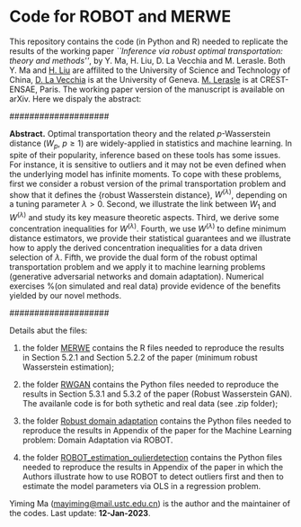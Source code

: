 # Code for ROBOT and MERWE

This repository contains the code (in Python and R) needed to replicate the results of the working paper 
*``Inference via robust optimal transportation: theory and methods''*, by Y. Ma, H. Liu, D. La Vecchia and M. Lerasle. Both Y. Ma and [H. Liu](https://bs.ustc.edu.cn/english/profile-1845.html) are affilited to the University of Science and Technology of China,  [D. La Vecchia](https://sites.google.com/view/davidelavecchia/home) is at the University of Geneva. [M. Lerasle](https://lerasle.perso.math.cnrs.fr) is at CREST-ENSAE, Paris. The working paper version of the manuscript is available on arXiv. Here we dispaly the abstract:

####################

**Abstract.** Optimal transportation theory and the related $p$-Wasserstein distance ($W_p$, $p\geq 1$) are widely-applied in statistics and machine learning. In spite of their popularity, inference based on these tools has some issues. For instance, it is sensitive to outliers and it may not be even defined when the underlying model has infinite moments. To cope with these problems, first we consider a robust version of the primal transportation problem and show that it defines the {robust Wasserstein distance}, $W^{(\lambda)}$, depending on a tuning parameter $\lambda > 0$.  Second, we illustrate the link between $W_1$ and  $W^{(\lambda)}$ and study its key measure theoretic aspects. Third, we derive some concentration inequalities for $W^{(\lambda)}$. Fourth, we use $W^{(\lambda)}$ to define  minimum distance estimators, we provide their statistical guarantees and we illustrate how to apply the derived concentration inequalities for a data driven selection of $\lambda$.  Fifth,  we provide the dual form of the robust optimal transportation problem and we apply it to machine learning problems (generative adversarial networks and domain adaptation).  Numerical exercises %(on simulated and real data) 
provide evidence of the benefits yielded by our novel methods. 

####################


Details abut the files:

1. the folder [MERWE](https://github.com/dvdlvc/Robust-optimal-transportation/tree/main/MERWE) contains the R files needed to reproduce the results in Section 5.2.1 and Section 5.2.2 of the paper (minimum robust Wasserstein estimation);

2. the folder [RWGAN](https://github.com/dvdlvc/Robust-optimal-transportation/tree/main/RWGAN) contains the Python files needed to reproduce the results in Section 5.3.1 and 5.3.2 of the paper (Robust Wasserstein GAN). The availanle code is for both sythetic and real data (see .zip folder);

3. the folder [Robust domain adaptation](https://github.com/dvdlvc/Robust-optimal-transportation/tree/main/Robust_domain_adatation) contains the Python files needed to reproduce the results in Appendix of the paper for the Machine Learning problem: Domain Adaptation via ROBOT.

4. the folder [ROBOT_estimation_oulierdetection](https://github.com/dvdlvc/Robust-optimal-transportation/tree/main/ROBOT_estimation_oulierdetection) contains the Python files needed to reproduce the results in Appendix of the paper in which the Authors illustrate how to use ROBOT to detect outliers first and then to estimate the model parameters via OLS in a regression problem.


Yiming Ma (mayiming@mail.ustc.edu.cn) is the author and the maintainer of the codes. Last update: **12-Jan-2023**.


